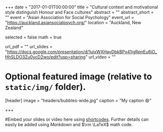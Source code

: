 +++
date = "2017-01-01T00:00:00"
title = "Cultural context and motivational style distinguish Honour and Face cultures"
abstract = ""
abstract_short = ""
event = "Asian Association for Social Psychology"
event_url = "https://auckland.asiansocialpsych.org/"
location = "Auckland, New Zealand"

selected = false
math = true

url_pdf = ""
url_slides = "https://docs.google.com/presentation/d/1uixWXHayDbkBPx41igRpnEu6iO_HhSLDO3Zu0ycD2wo/edit?usp=sharing"
url_video = ""

# Optional featured image (relative to `static/img/` folder).
[header]
image = "headers/bubbles-wide.jpg"
caption = "My caption :smile:"

+++

#Embed your slides or video here using [shortcodes](https://gcushen.github.io/hugo-academic-demo/post/writing-markdown-latex/). Further details can easily be added using *Markdown* and $\rm \LaTeX$ math code. 
